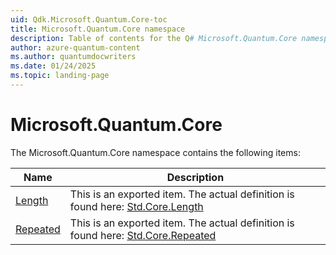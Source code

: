 ```yaml
---
uid: Qdk.Microsoft.Quantum.Core-toc
title: Microsoft.Quantum.Core namespace
description: Table of contents for the Q# Microsoft.Quantum.Core namespace
author: azure-quantum-content
ms.author: quantumdocwriters
ms.date: 01/24/2025
ms.topic: landing-page
---
```


# Microsoft.Quantum.Core

The Microsoft.Quantum.Core namespace contains the following items:

| Name | Description |
|------|-------------|
| [Length](xref:Qdk.Microsoft.Quantum.Core.Length) | This is an exported item. The actual definition is found here: [Std.Core.Length](xref:Qdk.Std.Core.Length) |
| [Repeated](xref:Qdk.Microsoft.Quantum.Core.Repeated) | This is an exported item. The actual definition is found here: [Std.Core.Repeated](xref:Qdk.Std.Core.Repeated) |
